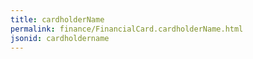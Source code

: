 ```yaml
---
title: cardholderName
permalink: finance/FinancialCard.cardholderName.html
jsonid: cardholdername
---
```

